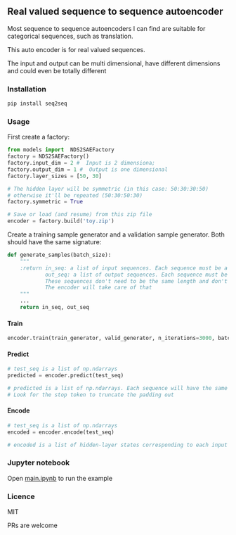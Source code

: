 Real valued sequence to sequence autoencoder
---
Most sequence to sequence autoencoders I can find are suitable for categorical sequences,
 such as translation.
 
This auto encoder is for real valued sequences.

The input and output can be multi dimensional, have different dimensions and could even be totally different


### Installation

```bash
pip install seq2seq
```


### Usage
First create a factory:
```python
from models import  NDS2SAEFactory
factory = NDS2SAEFactory()
factory.input_dim = 2 #  Input is 2 dimensiona;
factory.output_dim = 1 #  Output is one dimensional
factory.layer_sizes = [50, 30]

# The hidden layer will be symmetric (in this case: 50:30:30:50)
# otherwise it'll be repeated (50:30:50:30)
factory.symmetric = True

# Save or load (and resume) from this zip file
encoder = factory.build('toy.zip')
```

Create a training sample generator and a validation sample generator. Both should have the same signature:
```python
def generate_samples(batch_size):
    """
    :return in_seq: a list of input sequences. Each sequence must be a np.ndarray
            out_seq: a list of output sequences. Each sequence must be a np.ndarray
            These sequences don't need to be the same length and don't need any padding
            The encoder will take care of that
    """
    ...
    return in_seq, out_seq
```

#### Train

```python
encoder.train(train_generator, valid_generator, n_iterations=3000, batch_size=100, display_step=100)
```

#### Predict

```python
# test_seq is a list of np.ndarrays
predicted = encoder.predict(test_seq)

# predicted is a list of np.ndarrays. Each sequence will have the same length (due to padding)
# Look for the stop token to truncate the padding out
```

#### Encode

```python
# test_seq is a list of np.ndarrays
encoded = encoder.encode(test_seq)

# encoded is a list of hidden-layer states corresponding to each input sequence
```

### Jupyter notebook
Open [main.ipynb](main.ipynb) to run the example

### Licence
MIT

PRs are welcome